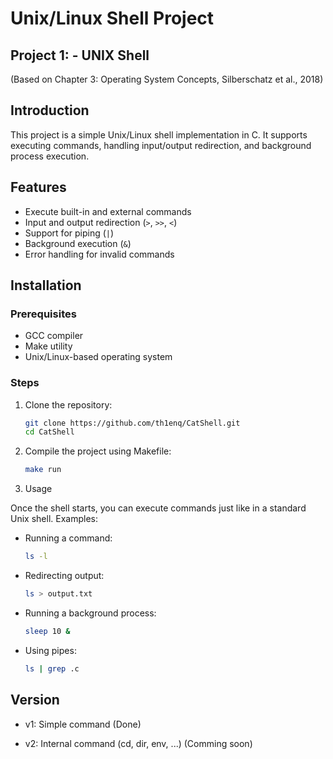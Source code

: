 # Unix/Linux Shell Project

## Project 1: - UNIX Shell

(Based on Chapter 3: Operating System Concepts, Silberschatz et al., 2018)

## Introduction

This project is a simple Unix/Linux shell implementation in C. It supports executing commands, handling input/output redirection, and background process execution.

## Features

- Execute built-in and external commands
- Input and output redirection (`>`, `>>`, `<`)
- Support for piping (`|`)
- Background execution (`&`)
- Error handling for invalid commands

## Installation

### Prerequisites

- GCC compiler
- Make utility
- Unix/Linux-based operating system

### Steps

1. Clone the repository:
   
   ```sh
   git clone https://github.com/th1enq/CatShell.git
   cd CatShell
   ```

2. Compile the project using Makefile:
   
   ```sh
   make run
   ```

3. Usage

Once the shell starts, you can execute commands just like in a standard Unix shell. Examples:

- Running a command:
  
  ```sh
  ls -l
  ```

- Redirecting output:
  
  ```sh
  ls > output.txt
  ```

- Running a background process:
  
  ```sh
  sleep 10 &
  ```

- Using pipes:
  
  ```sh
  ls | grep .c
  ```

## Version

- v1: Simple command (Done)

- v2: Internal command (cd, dir, env, ...) (Comming soon)
